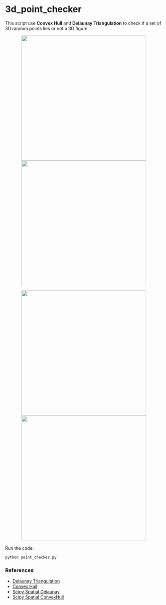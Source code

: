 # 3d_point_checker

This script use **Convex Hull** and **Delaunay Triangulation** to check if a set of 3D random points lies or not a 3D figure.

<p align="center">
  <img src="https://github.com/DavAl36/3d_point_checker/assets/114728905/d8e5812a-abb5-4661-b1e3-e9dbf56d9409" width="400" />
  <img src="https://github.com/DavAl36/3d_point_checker/assets/114728905/c83c6f0d-b15a-4388-97ed-930d05f62511" width="400" />
</p>
<p align="center">
  <img src="https://github.com/DavAl36/3d_point_checker/assets/114728905/2b1c05c2-b4c3-4035-8c52-5bca39a36184" width="400" />
  <img src="https://github.com/DavAl36/3d_point_checker/assets/114728905/e2826c93-61ce-4845-ae37-4cf5af3cf9aa" width="400" />
</p>

Run the code:
```python
python point_checker.py
```
### References

- [Delaunay Triangulation](https://en.wikipedia.org/wiki/Delaunay_triangulation)
- [Convex Hull](https://en.wikipedia.org/wiki/Convex_hull)
- [Scipy Spatial Delaunay](https://docs.scipy.org/doc/scipy/reference/generated/scipy.spatial.Delaunay.html)
- [Scipy Spatial ConvexHull](https://docs.scipy.org/doc/scipy/reference/generated/scipy.spatial.ConvexHull.html)
